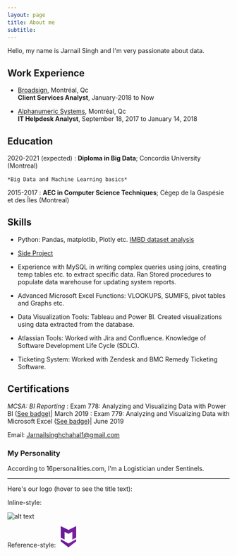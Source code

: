 ```yaml
---
layout: page
title: About me
subtitle:
---
```


Hello, my name is Jarnail Singh and I'm very passionate about data.  

Work Experience
----------

* [Broadsign](https://www.broadsign.com), Montréal, Qc   
**Client Services Analyst**, January-2018 to Now

* [Alphanumeric Systems](http://www.alphanumeric.com), Montréal, Qc    
**IT Helpdesk Analyst**, September 18, 2017 to January 14, 2018

Education
---------

2020-2021 (expected)
:   **Diploma in Big Data**; Concordia University (Montreal)

    *Big Data and Machine Learning basics*

2015-2017
:   **AEC in Computer Science Techniques**; Cégep de la Gaspésie et des Îles (Montreal)

Skills
---------
* Python: Pandas, matplotlib, Plotly etc. [IMBD dataset analysis](https://jarnailsingh.github.io/df/)

* [Side Project](https://github.com/Jarnail7/APItwitterPY)

* Experience with MySQL in writing complex queries using joins, creating temp tables etc. to extract specific data. Ran Stored procedures to populate data warehouse for updating system reports.

* Advanced Microsoft Excel Functions: VLOOKUPS, SUMIFS, pivot tables and Graphs etc.

* Data Visualization Tools: Tableau and Power BI. Created visualizations using data extracted from the database.

* Atlassian Tools: Worked with Jira and Confluence. Knowledge of Software Development Life Cycle (SDLC).

* Ticketing System: Worked with Zendesk and BMC Remedy Ticketing Software.

Certifications
--------------

*MCSA: BI Reporting*
: Exam 778: Analyzing and Visualizing Data with Power BI ([See badge)](https://www.youracclaim.com/badges/894f19a1-42de-461e-a573-43aff8349e2d/linked_in_profile)| March 2019
:	Exam 779: Analyzing and Visualizing Data with Microsoft Excel ([See badge](https://www.youracclaim.com/badges/618a3b84-8ba5-4793-8f1b-5b253a91ab08/linked_in_profile))| June 2019

Email: Jarnailsinghchahal1@gmail.com

### My Personality

According to 16personalities.com, I'm a Logistician under Sentinels.

---

Here's our logo (hover to see the title text):

Inline-style:

![alt text](https://cdn.okccdn.com/php/load_okc_image.php/images/0x133/766x899/0/10313632307804966068.jpeg)

Reference-style:
![alt text][logo]

[logo]: https://github.com/adam-p/markdown-here/raw/master/src/common/images/icon48.png "Logo Title Text 2"
